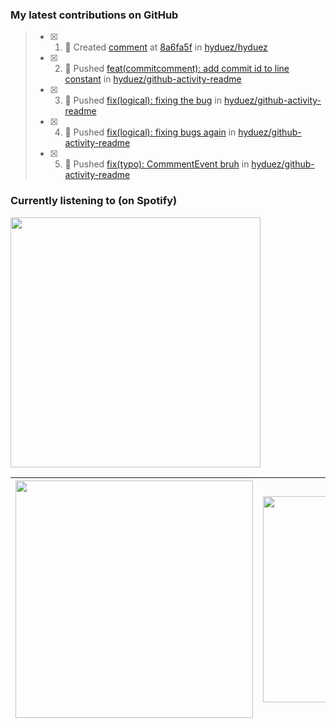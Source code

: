 ### My latest contributions on GitHub
<!--START_SECTION:activity-->
> - [x] 1. 💬 Created [comment](https://github.com/hyduez/hyduez/commit/8a6fa5f6569c778fbb6304f2c59d6cac7fc9be93#commitcomment-119393452) at [8a6fa5f](https://github.com/hyduez/hyduez/commit/8a6fa5f6569c778fbb6304f2c59d6cac7fc9be93) in [hyduez/hyduez](https://github.com/hyduez/hyduez)
> - [x] 2. 📌 Pushed [feat(commitcomment): add commit id to line constant](https://github.com/hyduez/github-activity-readme/commit/fa6636c146b758d9d83d5d4b93157b3000ed90a9) in [hyduez/github-activity-readme](https://github.com/hyduez/github-activity-readme)
> - [x] 3. 📌 Pushed [fix(logical): fixing the bug](https://github.com/hyduez/github-activity-readme/commit/4aa5c172a30d8e47e4876f4422b6749d9dd94c1e) in [hyduez/github-activity-readme](https://github.com/hyduez/github-activity-readme)
> - [x] 4. 📌 Pushed [fix(logical): fixing bugs again](https://github.com/hyduez/github-activity-readme/commit/07640623bad64f109d88555c0dfd79cea4d22476) in [hyduez/github-activity-readme](https://github.com/hyduez/github-activity-readme)
> - [x] 5. 📌 Pushed [fix(typo): CommmentEvent bruh](https://github.com/hyduez/github-activity-readme/commit/3d43de1681a25d60b4b9a602c3c809312f6f313c) in [hyduez/github-activity-readme](https://github.com/hyduez/github-activity-readme)
<!--END_SECTION:activity-->

### Currently listening to (on Spotify)
<img src="https://spotify-hyduez.vercel.app/api/spotify" width="400em">

| <img src="https://github-readme-stats.vercel.app/api?username=hyduez&show_icons=true&hide_border=true&&count_private=true&include_all_commits=true&theme=transparent" width="380em" /> | <img src="https://github-readme-stats.vercel.app/api/top-langs/?username=hyduez&layout=compact&hide_border=true&theme=transparent" width="330em" /> |
| -------------------- | -------------------- |
